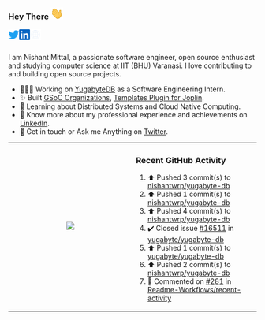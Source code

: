 ### Hey There <img src="./assets/wave.gif" width="25px">
<a href="http://urls.nishantwrp.com/github-to-twitter" target="_blank">
  <img align="left" alt="Nishant's Twitter" width="22px" src="./assets/twitter.svg" />
</a>
<a href="http://urls.nishantwrp.com/github-to-linkedin" target="_blank">
  <img align="left" alt="Nishant's LinkedIn" width="22px" src="./assets/linkedin.svg" />
</a>
<a href="http://urls.nishantwrp.com/github-to-site" target="_blank">
  <img align="left" alt="Nishant's Site" width="22px" src="./assets/globe.svg" />
</a>
<br /><br />

I am Nishant Mittal, a passionate software engineer, open source enthusiast and studying computer science at IIT (BHU) Varanasi. I love contributing to and building open source projects.

- 👨🏽‍💻 Working on [YugabyteDB](https://www.github.com/yugabyte) as a Software Engineering Intern.
- ✨ Built [GSoC Organizations](https://www.gsocorganizations.dev/), [Templates Plugin for Joplin](https://github.com/joplin/plugin-templates).
- 🌱 Learning about Distributed Systems and Cloud Native Computing.
- 🚀 Know more about my professional experience and achievements on [LinkedIn](http://urls.nishantwrp.com/github-to-linkedin).
- 💬 Get in touch or Ask me Anything on [Twitter](http://urls.nishantwrp.com/github-to-twitter).

<table><tr>
<td valign="center" width="50%"><div align="center">

<a href="http://urls.nishantwrp.com/github-to-twitter"><img src="https://gtce.itsvg.in/api?username=nishantwrp&theme=transparent&response=true&border=false&time=true&icon=default" style="height:100%"/></a>

</div></td>

<td valign="top" width="50%">

### Recent GitHub Activity
<!--RECENT_ACTIVITY:start-->
1. ⬆️ Pushed 3 commit(s) to [nishantwrp/yugabyte-db](https://github.com/nishantwrp/yugabyte-db)<br>
2. ⬆️ Pushed 1 commit(s) to [nishantwrp/yugabyte-db](https://github.com/nishantwrp/yugabyte-db)<br>
3. ⬆️ Pushed 4 commit(s) to [nishantwrp/yugabyte-db](https://github.com/nishantwrp/yugabyte-db)<br>
4. ✔️ Closed issue [#16511](https://github.com/yugabyte/yugabyte-db/issues/16511) in [yugabyte/yugabyte-db](https://github.com/yugabyte/yugabyte-db)<br>
5. ⬆️ Pushed 1 commit(s) to [yugabyte/yugabyte-db](https://github.com/yugabyte/yugabyte-db)<br>
6. ⬆️ Pushed 2 commit(s) to [nishantwrp/yugabyte-db](https://github.com/nishantwrp/yugabyte-db)<br>
7. 💬 Commented on [#281](https://github.com/Readme-Workflows/recent-activity/issues/281#issuecomment-1541492689) in [Readme-Workflows/recent-activity](https://github.com/Readme-Workflows/recent-activity)<br>
<!--RECENT_ACTIVITY:end-->

</td>
</tr></table>
